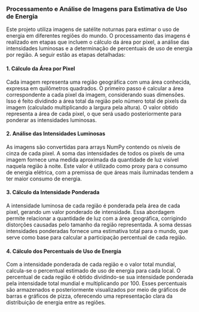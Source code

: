 
### Processamento e Análise de Imagens para Estimativa de Uso de Energia

Este projeto utiliza imagens de satélite noturnas para estimar o uso de energia em diferentes regiões do mundo. O processamento das imagens é realizado em etapas que incluem o cálculo da área por pixel, a análise das intensidades luminosas e a determinação de percentuais de uso de energia por região. A seguir estão as etapas detalhadas:

#### 1. Cálculo da Área por Pixel

Cada imagem representa uma região geográfica com uma área conhecida, expressa em quilômetros quadrados. O primeiro passo é calcular a área correspondente a cada pixel da imagem, considerando suas dimensões. Isso é feito dividindo a área total da região pelo número total de pixels da imagem (calculado multiplicando a largura pela altura). O valor obtido representa a área de cada pixel, o que será usado posteriormente para ponderar as intensidades luminosas.

#### 2. Análise das Intensidades Luminosas

As imagens são convertidas para arrays NumPy contendo os níveis de cinza de cada pixel. A soma das intensidades de todos os pixels de uma imagem fornece uma medida aproximada da quantidade de luz visível naquela região à noite. Este valor é utilizado como proxy para o consumo de energia elétrica, com a premissa de que áreas mais iluminadas tendem a ter maior consumo de energia.

#### 3. Cálculo da Intensidade Ponderada

A intensidade luminosa de cada região é ponderada pela área de cada pixel, gerando um valor ponderado de intensidade. Essa abordagem permite relacionar a quantidade de luz com a área geográfica, corrigindo distorções causadas pelo tamanho da região representada. A soma dessas intensidades ponderadas fornece uma estimativa total para o mundo, que serve como base para calcular a participação percentual de cada região.

#### 4. Cálculo dos Percentuais de Uso de Energia

Com a intensidade ponderada de cada região e o valor total mundial, calcula-se o percentual estimado de uso de energia para cada local. O percentual de cada região é obtido dividindo-se sua intensidade ponderada pela intensidade total mundial e multiplicando por 100. Esses percentuais são armazenados e posteriormente visualizados por meio de gráficos de barras e gráficos de pizza, oferecendo uma representação clara da distribuição de energia entre as regiões.
